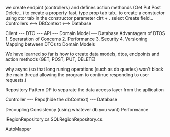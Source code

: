 we create endpint (controllers) and defines action methonds (Get Put Post Delete...)
to create a property fast, type prop tab tab..
to create a constuctor using ctor tab
in the constructor parameter clrt + . select Create field...
Controllers <--> DBContext <--> Database

Client --- DTO --- API --- Domain Model --- Database
	Advantagers of DTOS
	1. Speraration of Concerns
	2. Performance
	3. Security
	4. Versioning
Mapping between DTOs to Domain Models

We have learned so far is how to create data models, dtos, endpoints and action methods (GET, POST, PUT, DELETE)

why async (so that long runing operations (such as db queries) won't block the main thread allowing the program to continue responding to
user requests.)

Repository Pattern
DP to separate the data access layer from the apllication

Controller --- Repo(hide the dbContext) --- Database

Decoupling
Consistency (using whatever db you want)
Performance

IRegionRepository.cs
SQLRegionRepository.cs

AutoMapper

